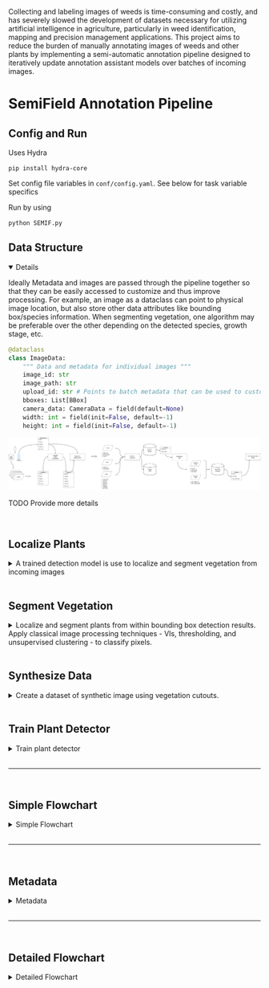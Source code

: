 

Collecting and labeling images of weeds is time-consuming and costly, and has severely slowed the development of datasets necessary for utilizing artificial intelligence in agriculture, particularly in weed identification, mapping and precision management applications. This project aims to reduce the burden of manually annotating images of weeds and other plants by implementing a semi-automatic annotation pipeline designed to iteratively update annotation assistant models over batches of incoming images.

# SemiField Annotation Pipeline

## Config and Run
Uses Hydra 
```
pip install hydra-core
```

Set config file variables in `conf/config.yaml`. See below for task variable specifics

Run by using
```
python SEMIF.py
```

## Data Structure
<details open>

Ideally Metadata and images are passed through the pipeline together so that they can be easily accessed to customize and thus improve processing.
For example, an image as a dataclass can point to physical image location, but also store other data attributes like bounding box/species information. When segmenting vegetation, one algorithm may be preferable over the other depending on the detected species, growth stage, etc.

```Python
@dataclass
class ImageData:
    """ Data and metadata for individual images """
    image_id: str 
    image_path: str
    upload_id: str # Points to batch metadata that can be used to customize image processing
    bboxes: List[BBox]
    camera_data: CameraData = field(default=None)
    width: int = field(init=False, default=-1)
    height: int = field(init=False, default=-1)
```

![](Assets/data_struct_v1.png)

TODO Provide more details


</details>
<br>

## Localize Plants
<details>
<summary>A trained detection model is use to localize and segment vegetation from incoming images</summary>

Input:
```YAML
# conf/confgi.yaml
general:
   task: localize_plants
   model_path: ./path/to/detection/model
   csv_savepath: ./path/to/save/csv/detection file
   imagedir: ./path/to/images
```

Outputs: 
* Bounding box csv file containing

</details>
<br>

## Segment Vegetation
<details>
<summary>Localize and segment plants from within bounding box detection results. Apply classical image processing techniques - VIs, thresholding, and unsupervised clustering - to classify pixels.</summary>

```YAML
general:
   task: segment_vegetation
   datadir: path to root data directory that contains benchbot images
   savedir: path to save "masks" and "cutouts"
   num_class: number of species classes
   vi_name: vegetation index
   class_algo: classification algorithm
```

Output:
1. pixel-wise masks of vegetation
2. vegetation cutouts

</details>
<br>

## Synthesize Data
<details>
<summary>Create a dataset of synthetic image using vegetation cutouts.</summary>

Inputs: 
* Vegetation segments
  
Outputs:
  1. synthetic images
  2. bounding box labels (by species)
  3. pixel-level mask with species labels

</details>
<br>

## Train Plant Detector
<details>
<summary>Train plant detector</summary>

* Use synthetic data to train detection model

</details>
<br>

---
<br>

## Simple Flowchart
<details>
<summary>Simple Flowchart</summary>
<p align="center">
<img src="Assets/semif_pipeline_v4_simplified_small.png" width="750">
</p>
</details>
<br>

---

<br>

## Metadata
<details>
<summary>Metadata</summary>

Listed linearly as data is passed through the pipeline. Alternatively, heirchical representation may be used.
```YAML

Site:
   - Site-ID:
   - GCP-marker location:
   - Species location map:
Per collection:
   - Collection ID:
   - Upload ID:
   - Weather data:
   - Color calibration:
Per image:
   - Image-ID:
   - Focal length:
Per auto-SfM processing:
   - Processing ID:
   - Image location and orientation in consistent global coordinate system:
Per weed recognition processing:
   - Processing ID:
   - Whether it is automated or manually annotated BBs:
   - If model-based save the computer vision model ID as well:
   - Image-domain bounding box ID in local coordinate system:
After Bounding box transform:
   - Bounding boxes in global coordinate system:
   - Non-maximum suppressed bounding boxes to remove duplicate bounding boxes:
   - Plant species:
Per Bounding box annotation:
   - Global bounding box-ID in global coordinate system:
   - Corresponding image and corresponding local coordinates of bounding box:
   - Plant species:
   - Plant mask:
   - Plant ID:
Per unique plant:
   - Plant ID:
   - List of all images:
   - List of all bounding box image crops:
   - List of all segmentations:
   - Plant species:
   - Seed date:
   - Emergence date:
Per segmentation:
   - Method of segmentation:
   - Path to segmentation file:
```
</details>
<br>

---
<br>

## Detailed Flowchart
<details>
<summary>Detailed Flowchart</summary>
TODO update this figure
![](Assets/semif_pipeline_v4_small.png)
</details>

